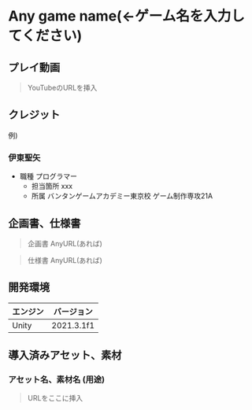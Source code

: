 # Any game name(←ゲーム名を入力してください)

## プレイ動画

> YouTubeのURLを挿入

## クレジット

例)

### 伊東聖矢
- 職種 プログラマー
  - 担当箇所 xxx
  - 所属 バンタンゲームアカデミー東京校 ゲーム制作専攻21A

## 企画書、仕様書

> 企画書 AnyURL(あれば)

> 仕様書 AnyURL(あれば)

## 開発環境

| エンジン | バージョン  |
| ---------- | ----------- |
| Unity      | 2021.3.1f1 |

## 導入済みアセット、素材

### アセット名、素材名 (用途)

> URLをここに挿入
